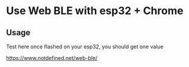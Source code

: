 # Use Web BLE with esp32 + Chrome 


## Usage

Test here once flashed on your esp32, you should get one value

https://www.notdefined.net/web-ble/
